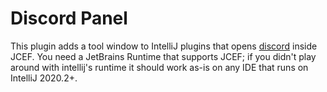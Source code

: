# Discord Panel
This plugin adds a tool window to IntelliJ plugins that opens
[discord](https://discord.com/app) inside JCEF.
You need a JetBrains Runtime that supports JCEF; if you didn't play around with intellij's runtime it should work as-is
on any IDE that runs on IntelliJ 2020.2+.